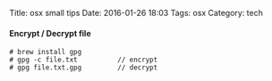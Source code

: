 Title: osx small tips
Date: 2016-01-26 18:03
Tags: osx
Category: tech

#### Encrypt / Decrypt file
```
# brew install gpg
# gpg -c file.txt          // encrypt
# gpg file.txt.gpg         // decrypt
```
